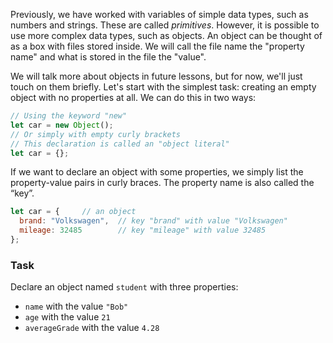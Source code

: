Previously, we have worked with variables of simple data types, such as numbers and strings. 
These are called _primitives_. However, it is possible to use more complex data types, such as objects.
An object can be thought of as a box with files stored inside. We will call the file name the "property name" and what is stored in the file the "value".

We will talk more about objects in future lessons, but for now, we'll just touch on them briefly. 
Let's start with the simplest task: creating an empty object with no properties at all. We can do this in two ways:
```javascript
// Using the keyword "new"
let car = new Object();
// Or simply with empty curly brackets
// This declaration is called an "object literal"
let car = {};
```

If we want to declare an object with some properties, we simply list the property-value pairs in curly braces. The property name is also called the “key”.
```javascript
let car = {     // an object
  brand: "Volkswagen",  // key "brand" with value "Volkswagen"
  mileage: 32485        // key "mileage" with value 32485
};
```

### Task
Declare an object named `student` with three properties:
- `name` with the value `"Bob"`
- `age` with the value `21`
- `averageGrade` with the value `4.28`

